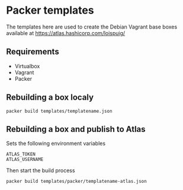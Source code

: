 # Packer templates

The templates here are used to create the Debian Vagrant base boxes available at 
https://atlas.hashicorp.com/loispuig/

## Requirements

* Virtualbox
* Vagrant
* Packer

## Rebuilding a box localy
```
packer build templates/templatename.json
```

## Rebuilding a box and publish to Atlas

Sets the following environment variables
```
ATLAS_TOKEN
ATLAS_USERNAME
```

Then start the build process
```
packer build templates/packer/templatename-atlas.json
```